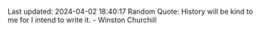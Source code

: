Last updated: 2024-04-02 18:40:17
Random Quote: History will be kind to me for I intend to write it. - Winston Churchill